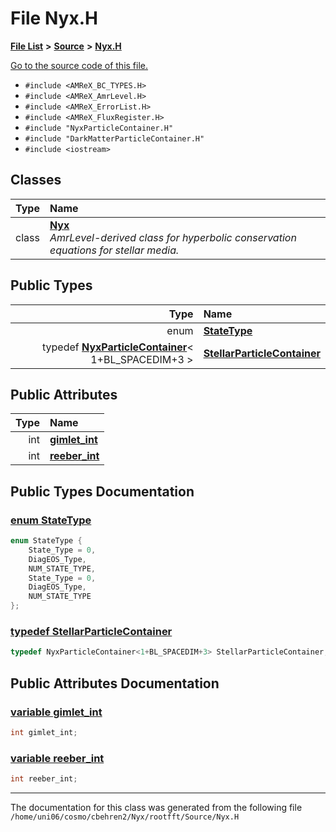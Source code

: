 
# File Nyx.H


[**File List**](files.md) **>** [**Source**](dir_74389ed8173ad57b461b9d623a1f3867.md) **>** [**Nyx.H**](Source_2Nyx_8H.md)

[Go to the source code of this file.](Source_2Nyx_8H_source.md)



* `#include <AMReX_BC_TYPES.H>`
* `#include <AMReX_AmrLevel.H>`
* `#include <AMReX_ErrorList.H>`
* `#include <AMReX_FluxRegister.H>`
* `#include "NyxParticleContainer.H"`
* `#include "DarkMatterParticleContainer.H"`
* `#include <iostream>`










## Classes

| Type | Name |
| ---: | :--- |
| class | [**Nyx**](classNyx.md) <br>_AmrLevel-derived class for hyperbolic conservation equations for stellar media._  |

## Public Types

| Type | Name |
| ---: | :--- |
| enum  | [**StateType**](Source_2Nyx_8H.md#enum-statetype)  <br> |
| typedef [**NyxParticleContainer**](classNyxParticleContainer.md)&lt; 1+BL\_SPACEDIM+3 &gt; | [**StellarParticleContainer**](Source_2Nyx_8H.md#typedef-stellarparticlecontainer)  <br> |


## Public Attributes

| Type | Name |
| ---: | :--- |
|  int | [**gimlet\_int**](Source_2Nyx_8H.md#variable-gimlet-int)  <br> |
|  int | [**reeber\_int**](Source_2Nyx_8H.md#variable-reeber-int)  <br> |










## Public Types Documentation


### <a href="#enum-statetype" id="enum-statetype">enum StateType </a>


```cpp
enum StateType {
    State_Type = 0,
    DiagEOS_Type,
    NUM_STATE_TYPE,
    State_Type = 0,
    DiagEOS_Type,
    NUM_STATE_TYPE
};
```



### <a href="#typedef-stellarparticlecontainer" id="typedef-stellarparticlecontainer">typedef StellarParticleContainer </a>


```cpp
typedef NyxParticleContainer<1+BL_SPACEDIM+3> StellarParticleContainer;
```


## Public Attributes Documentation


### <a href="#variable-gimlet-int" id="variable-gimlet-int">variable gimlet\_int </a>


```cpp
int gimlet_int;
```



### <a href="#variable-reeber-int" id="variable-reeber-int">variable reeber\_int </a>


```cpp
int reeber_int;
```



------------------------------
The documentation for this class was generated from the following file `/home/uni06/cosmo/cbehren2/Nyx/rootfft/Source/Nyx.H`